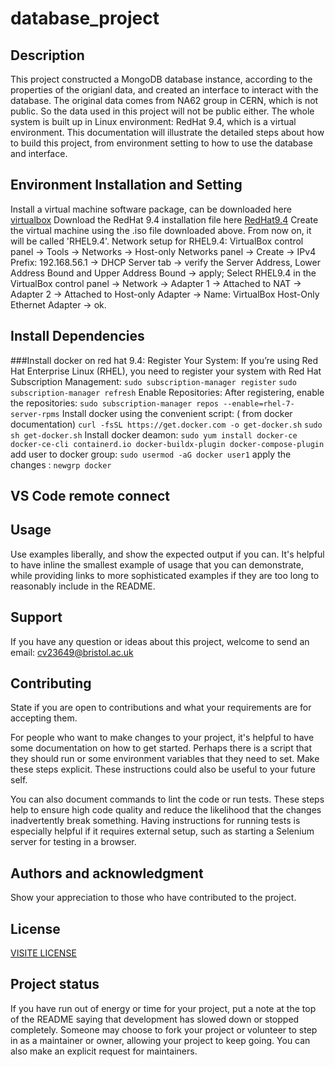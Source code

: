 # database_project

## Description
This project constructed a MongoDB database instance, according to the properties of the origianl data, and created an interface to interact with the database. The original data comes from NA62 group in CERN, which is not public. So the data used in this project will not be public either. The whole system is built up in Linux environment: RedHat 9.4, which is a virtual environment. This documentation will illustrate the detailed steps about how to build this project, from environment setting to how to use the database and interface.


## Environment Installation and Setting
Install a virtual machine software package, can be downloaded here [virtualbox](https://www.virtualbox.org/) 
Download the RedHat 9.4 installation file here [RedHat9.4](https://access.redhat.com/downloads/content/479/ver=/rhel---9/9.4/x86_64/product-software)
Create the virtual machine using the .iso file downloaded above. From now on, it will be called 'RHEL9.4'.
Network setup for RHEL9.4:
VirtualBox control panel -> Tools -> Networks -> Host-only Networks panel -> Create -> IPv4 Prefix: 192.168.56.1 -> DHCP Server tab -> verify the Server Address, Lower Address Bound and Upper Address Bound -> apply;
Select RHEL9.4 in the VirtualBox control panel  -> Network -> Adapter 1 -> Attached to NAT -> Adapter 2 -> Attached to Host-only Adapter -> Name: VirtualBox Host-Only Ethernet Adapter -> ok.


## Install Dependencies
###Install docker on red hat 9.4:
Register Your System: If you’re using Red Hat Enterprise Linux (RHEL), you need to register your system with Red Hat Subscription Management:
`sudo subscription-manager register`
`sudo subscription-manager refresh`
Enable Repositories: After registering, enable the repositories:
`sudo subscription-manager repos --enable=rhel-7-server-rpms`
Install docker using the convenient script: ( from docker documentation)
`curl -fsSL https://get.docker.com -o get-docker.sh`
`sudo sh get-docker.sh`
Install docker deamon:
`sudo yum install docker-ce docker-ce-cli containerd.io docker-buildx-plugin docker-compose-plugin`
add user to docker group: 
`sudo usermod -aG docker user1`
apply the changes :
`newgrp docker`


## VS Code remote connect



## Usage
Use examples liberally, and show the expected output if you can. It's helpful to have inline the smallest example of usage that you can demonstrate, while providing links to more sophisticated examples if they are too long to reasonably include in the README.

## Support
If you have any question or ideas about this project, welcome to send an email: cv23649@bristol.ac.uk

## Contributing
State if you are open to contributions and what your requirements are for accepting them.

For people who want to make changes to your project, it's helpful to have some documentation on how to get started. Perhaps there is a script that they should run or some environment variables that they need to set. Make these steps explicit. These instructions could also be useful to your future self.

You can also document commands to lint the code or run tests. These steps help to ensure high code quality and reduce the likelihood that the changes inadvertently break something. Having instructions for running tests is especially helpful if it requires external setup, such as starting a Selenium server for testing in a browser.

## Authors and acknowledgment
Show your appreciation to those who have contributed to the project.

## License
[VISITE LICENSE](https://github.com/yujuan11/database_project/blob/main/LICENSE)

## Project status
If you have run out of energy or time for your project, put a note at the top of the README saying that development has slowed down or stopped completely. Someone may choose to fork your project or volunteer to step in as a maintainer or owner, allowing your project to keep going. You can also make an explicit request for maintainers.
